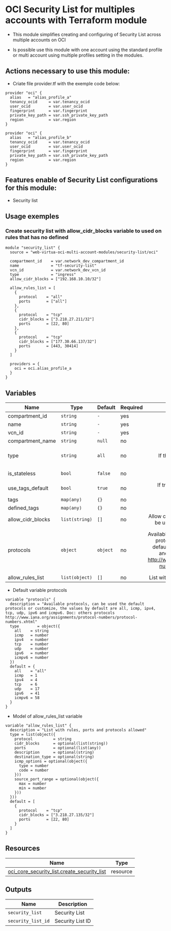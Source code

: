 # OCI Security List for multiples accounts with Terraform module
* This module simplifies creating and configuring of Security List across multiple accounts on OCI

* Is possible use this module with one account using the standard profile or multi account using multiple profiles setting in the modules.

## Actions necessary to use this module:

* Criate file provider.tf with the exemple code below:
```hcl
provider "oci" {
  alias   = "alias_profile_a"
  tenancy_ocid     = var.tenancy_ocid
  user_ocid        = var.user_ocid
  fingerprint      = var.fingerprint
  private_key_path = var.ssh_private_key_path
  region           = var.region
}

provider "oci" {
  alias   = "alias_profile_b"
  tenancy_ocid     = var.tenancy_ocid
  user_ocid        = var.user_ocid
  fingerprint      = var.fingerprint
  private_key_path = var.ssh_private_key_path
  region           = var.region
}
```


## Features enable of Security List configurations for this module:

- Security list

## Usage exemples


### Create security list with allow_cidr_blocks variable to used on rules that has no defined 

```hcl
module "security_list" {
  source = "web-virtua-oci-multi-account-modules/security-list/oci"

  compartment_id    = var.network_dev_compartment_id
  name              = "tf-security-list"
  vcn_id            = var.network_dev_vcn_id
  type              = "ingress"
  allow_cidr_blocks = ["192.168.10.10/32"]

  allow_rules_list = [
    {
      protocol    = "all"
      ports       = ["all"]
    },
    {
      protocol    = "tcp"
      cidr_blocks = ["3.218.27.211/32"]
      ports       = [22, 80]
    },
    {
      protocol    = "tcp"
      cidr_blocks = ["177.30.66.137/32"]
      ports       = [443, 30414]
    }
  ]

  providers = {
    oci = oci.alias_profile_a
  }
}
```


## Variables

| Name | Type | Default | Required | Description | Options |
|------|-------------|------|---------|:--------:|:--------|
| compartment_id | `string` | `-` | yes | Compartment ID | `-` |
| name | `string` | `-` | yes | Security list name | `-` |
| vcn_id | `string` | `-` | yes | VCN ID | `-` |
| compartment_name | `string` | `null` | no | Compartment name | `-` |
| type | `string` | `all` | no | If the security list is type of ingress | `*`all <br> `*`ingress <br> `*`egress |
| is_stateless | `bool` | `false` | no | If will be stateless | `*`false <br> `*`true |
| use_tags_default | `bool` | `true` | no | If true will be use the tags default to resources | `*`false <br> `*`true |
| tags | `map(any)` | `{}` | no | Tags to security list | `-` |
| defined_tags | `map(any)` | `{}` | no | Defined tags to security list | `-` |
| allow_cidr_blocks | `list(string)` | `[]` | no | Allow cidir blocks, if defined this values will be used in all cidr block for each rules | `-` |
| protocols | `object` | `object` | no | Available protocols, can be used the default protocols or customize, the values by default are all, icmp, ipv4, tcp, udp, ipv6 and icmpv6. Doc: others protocols http://www.iana.org/assignments/protocol-numbers/protocol-numbers.xhtml | `*`all <br> `*`icmp <br> `*`ipv4 <br> `*`tcp <br> `*`udp <br> `*`ipv6 <br> `*`icmpv6 |
| allow_rules_list | `list(object)` | `[]` | no | List with rules, ports and protocols allowed | `-` |


* Default variable protocols
```hcl
variable "protocols" {
  description = "Available protocols, can be used the default protocols or customize, the values by default are all, icmp, ipv4, tcp, udp, ipv6 and icmpv6. Doc: others protocols http://www.iana.org/assignments/protocol-numbers/protocol-numbers.xhtml"
  type        = object({
    all    = string
    icmp   = number
    ipv4   = number
    tcp    = number
    udp    = number
    ipv6   = number
    icmpv6 = number
  })
  default = {
    all    = "all"
    icmp   = 1
    ipv4   = 4
    tcp    = 6
    udp    = 17
    ipv6   = 41
    icmpv6 = 58
  }
}
```

* Model of allow_rules_list variable
```hcl
variable "allow_rules_list" {
  description = "List with rules, ports and protocols allowed"
  type = list(object({
    protocol         = string
    cidr_blocks      = optional(list(string))
    ports            = optional(list(any))
    description      = optional(string)
    destination_type = optional(string)
    icmp_options = optional(object({
      type = number
      code = number
    }))
    source_port_range = optional(object({
      max = number
      min = number
    }))
  }))
  default = [
    {
      protocol    = "tcp"
      cidr_blocks = ["3.218.27.135/32"]
      ports       = [22, 80]
    }
  ]
}
```


## Resources

| Name | Type |
|------|------|
| [oci_core_security_list.create_security_list](https://registry.terraform.io/providers/oracle/oci/latest/docs/resources/core_security_list) | resource |

## Outputs

| Name | Description |
|------|-------------|
| `security_list` | Security List |
| `security_list_id` | Security List ID |
